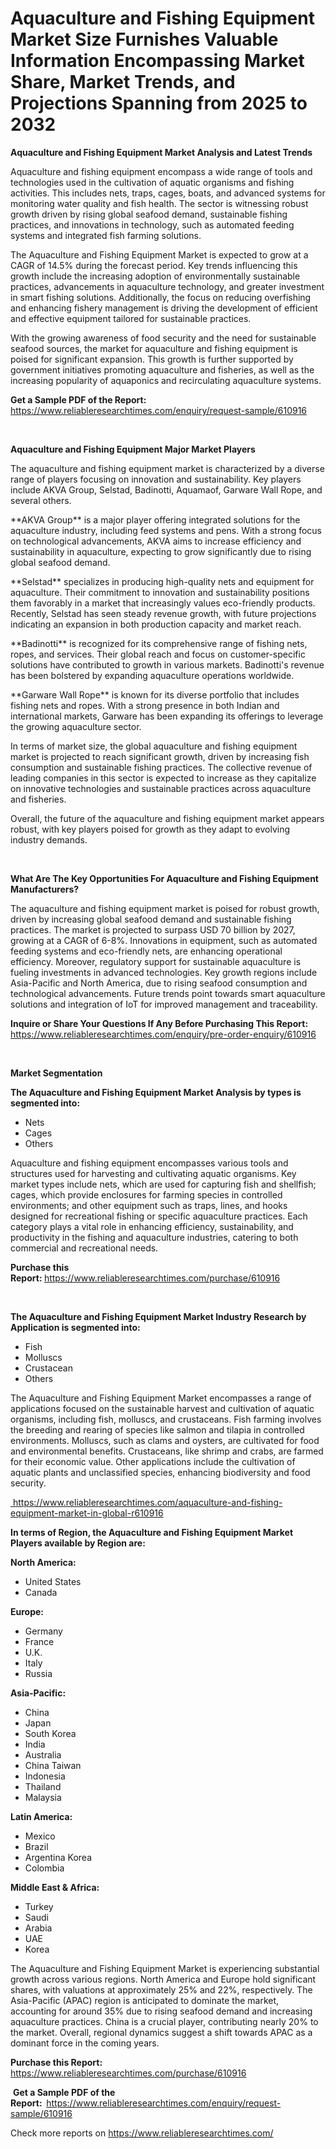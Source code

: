 <p><h1>Aquaculture and Fishing Equipment Market Size Furnishes Valuable Information Encompassing Market Share, Market Trends, and Projections Spanning from 2025 to 2032</h1></p><p><strong>Aquaculture and Fishing Equipment Market Analysis and Latest Trends</strong></p>
<p><p>Aquaculture and fishing equipment encompass a wide range of tools and technologies used in the cultivation of aquatic organisms and fishing activities. This includes nets, traps, cages, boats, and advanced systems for monitoring water quality and fish health. The sector is witnessing robust growth driven by rising global seafood demand, sustainable fishing practices, and innovations in technology, such as automated feeding systems and integrated fish farming solutions.</p><p>The Aquaculture and Fishing Equipment Market is expected to grow at a CAGR of 14.5% during the forecast period. Key trends influencing this growth include the increasing adoption of environmentally sustainable practices, advancements in aquaculture technology, and greater investment in smart fishing solutions. Additionally, the focus on reducing overfishing and enhancing fishery management is driving the development of efficient and effective equipment tailored for sustainable practices. </p><p>With the growing awareness of food security and the need for sustainable seafood sources, the market for aquaculture and fishing equipment is poised for significant expansion. This growth is further supported by government initiatives promoting aquaculture and fisheries, as well as the increasing popularity of aquaponics and recirculating aquaculture systems.</p></p>
<p><strong>Get a Sample PDF of the Report:&nbsp;</strong> <a href="https://www.reliableresearchtimes.com/enquiry/request-sample/610916?utm_campaign=3532&utm_medium=2&utm_source=Github&utm_content=ia&utm_term=23032025&utm_id=aquaculture-and-fishing-equipment">https://www.reliableresearchtimes.com/enquiry/request-sample/610916</a></p>
<p>&nbsp;</p>
<p><strong>Aquaculture and Fishing Equipment Major Market Players</strong></p>
<p><p>The aquaculture and fishing equipment market is characterized by a diverse range of players focusing on innovation and sustainability. Key players include AKVA Group, Selstad, Badinotti, Aquamaof, Garware Wall Rope, and several others.</p><p>**AKVA Group** is a major player offering integrated solutions for the aquaculture industry, including feed systems and pens. With a strong focus on technological advancements, AKVA aims to increase efficiency and sustainability in aquaculture, expecting to grow significantly due to rising global seafood demand.</p><p>**Selstad** specializes in producing high-quality nets and equipment for aquaculture. Their commitment to innovation and sustainability positions them favorably in a market that increasingly values eco-friendly products. Recently, Selstad has seen steady revenue growth, with future projections indicating an expansion in both production capacity and market reach.</p><p>**Badinotti** is recognized for its comprehensive range of fishing nets, ropes, and services. Their global reach and focus on customer-specific solutions have contributed to growth in various markets. Badinotti's revenue has been bolstered by expanding aquaculture operations worldwide.</p><p>**Garware Wall Rope** is known for its diverse portfolio that includes fishing nets and ropes. With a strong presence in both Indian and international markets, Garware has been expanding its offerings to leverage the growing aquaculture sector.</p><p>In terms of market size, the global aquaculture and fishing equipment market is projected to reach significant growth, driven by increasing fish consumption and sustainable fishing practices. The collective revenue of leading companies in this sector is expected to increase as they capitalize on innovative technologies and sustainable practices across aquaculture and fisheries.</p><p>Overall, the future of the aquaculture and fishing equipment market appears robust, with key players poised for growth as they adapt to evolving industry demands.</p></p>
<p>&nbsp;</p>
<p><strong>What Are The Key Opportunities For Aquaculture and Fishing Equipment Manufacturers?</strong></p>
<p><p>The aquaculture and fishing equipment market is poised for robust growth, driven by increasing global seafood demand and sustainable fishing practices. The market is projected to surpass USD 70 billion by 2027, growing at a CAGR of 6-8%. Innovations in equipment, such as automated feeding systems and eco-friendly nets, are enhancing operational efficiency. Moreover, regulatory support for sustainable aquaculture is fueling investments in advanced technologies. Key growth regions include Asia-Pacific and North America, due to rising seafood consumption and technological advancements. Future trends point towards smart aquaculture solutions and integration of IoT for improved management and traceability.</p></p>
<p><strong>Inquire or Share Your Questions If Any Before Purchasing This Report:</strong> <a href="https://www.reliableresearchtimes.com/enquiry/pre-order-enquiry/610916?utm_campaign=3532&utm_medium=2&utm_source=Github&utm_content=ia&utm_term=23032025&utm_id=aquaculture-and-fishing-equipment">https://www.reliableresearchtimes.com/enquiry/pre-order-enquiry/610916</a></p>
<p>&nbsp;</p>
<p><strong>Market Segmentation</strong></p>
<p><strong>The Aquaculture and Fishing Equipment Market Analysis by types is segmented into:</strong></p>
<p><ul><li>Nets</li><li>Cages</li><li>Others</li></ul></p>
<p><p>Aquaculture and fishing equipment encompasses various tools and structures used for harvesting and cultivating aquatic organisms. Key market types include nets, which are used for capturing fish and shellfish; cages, which provide enclosures for farming species in controlled environments; and other equipment such as traps, lines, and hooks designed for recreational fishing or specific aquaculture practices. Each category plays a vital role in enhancing efficiency, sustainability, and productivity in the fishing and aquaculture industries, catering to both commercial and recreational needs.</p></p>
<p><strong>Purchase this Report:&nbsp;</strong><a href="https://www.reliableresearchtimes.com/purchase/610916?utm_campaign=3532&utm_medium=2&utm_source=Github&utm_content=ia&utm_term=23032025&utm_id=aquaculture-and-fishing-equipment">https://www.reliableresearchtimes.com/purchase/610916</a></p>
<p>&nbsp;</p>
<p><strong>The Aquaculture and Fishing Equipment Market Industry Research by Application is segmented into:</strong></p>
<p><ul><li>Fish</li><li>Molluscs</li><li>Crustacean</li><li>Others</li></ul></p>
<p><p>The Aquaculture and Fishing Equipment Market encompasses a range of applications focused on the sustainable harvest and cultivation of aquatic organisms, including fish, molluscs, and crustaceans. Fish farming involves the breeding and rearing of species like salmon and tilapia in controlled environments. Molluscs, such as clams and oysters, are cultivated for food and environmental benefits. Crustaceans, like shrimp and crabs, are farmed for their economic value. Other applications include the cultivation of aquatic plants and unclassified species, enhancing biodiversity and food security.</p></p>
<p><a href="https://www.reliableresearchtimes.com/aquaculture-and-fishing-equipment-market-in-global-r610916?utm_campaign=3532&utm_medium=2&utm_source=Github&utm_content=ia&utm_term=23032025&utm_id=aquaculture-and-fishing-equipment">&nbsp;https://www.reliableresearchtimes.com/aquaculture-and-fishing-equipment-market-in-global-r610916</a></p>
<p><strong>In terms of Region, the Aquaculture and Fishing Equipment Market Players available by Region are:</strong></p>
<p>
    <p> <strong> North America: </strong>
        <ul>
            <li>United States</li>
            <li>Canada</li>
        </ul>
        </p> 
    <p> <strong> Europe: </strong>
        <ul>
            <li>Germany</li>
            <li>France</li>
            <li>U.K.</li>
            <li>Italy</li>
            <li>Russia</li>
        </ul>
        </p> 
    <p> <strong> Asia-Pacific: </strong>
        <ul>
            <li>China</li>
            <li>Japan</li>
            <li>South Korea</li>
            <li>India</li>
            <li>Australia</li>
            <li>China Taiwan</li>
            <li>Indonesia</li>
            <li>Thailand</li>
            <li>Malaysia</li>
        </ul>
        </p> 
    <p> <strong> Latin America: </strong>
        <ul>
            <li>Mexico</li>
            <li>Brazil</li>
            <li>Argentina Korea</li>
            <li>Colombia</li>
        </ul>
        </p> 
    <p> <strong> Middle East & Africa: </strong>
        <ul>
            <li>Turkey</li>
            <li>Saudi</li>
            <li>Arabia</li>
            <li>UAE</li>
            <li>Korea</li>
        </ul>
    </p>
    </p>
<p><p>The Aquaculture and Fishing Equipment Market is experiencing substantial growth across various regions. North America and Europe hold significant shares, with valuations at approximately 25% and 22%, respectively. The Asia-Pacific (APAC) region is anticipated to dominate the market, accounting for around 35% due to rising seafood demand and increasing aquaculture practices. China is a crucial player, contributing nearly 20% to the market. Overall, regional dynamics suggest a shift towards APAC as a dominant force in the coming years.</p></p>
<p><strong>Purchase this Report: </strong><a href="https://www.reliableresearchtimes.com/purchase/610916?utm_campaign=3532&utm_medium=2&utm_source=Github&utm_content=ia&utm_term=23032025&utm_id=aquaculture-and-fishing-equipment">https://www.reliableresearchtimes.com/purchase/610916</a></p>
<p>&nbsp;<strong>Get a Sample PDF of the Report:&nbsp;&nbsp;</strong><a href="https://www.reliableresearchtimes.com/enquiry/request-sample/610916?utm_campaign=3532&utm_medium=2&utm_source=Github&utm_content=ia&utm_term=23032025&utm_id=aquaculture-and-fishing-equipment">https://www.reliableresearchtimes.com/enquiry/request-sample/610916</a></p>
<p><strong></strong></p>
<p>Check more reports on <a href="https://www.reliableresearchtimes.com/?utm_campaign=3532&utm_medium=2&utm_source=Github&utm_content=ia&utm_term=23032025&utm_id=aquaculture-and-fishing-equipment">https://www.reliableresearchtimes.com/</a></p>
